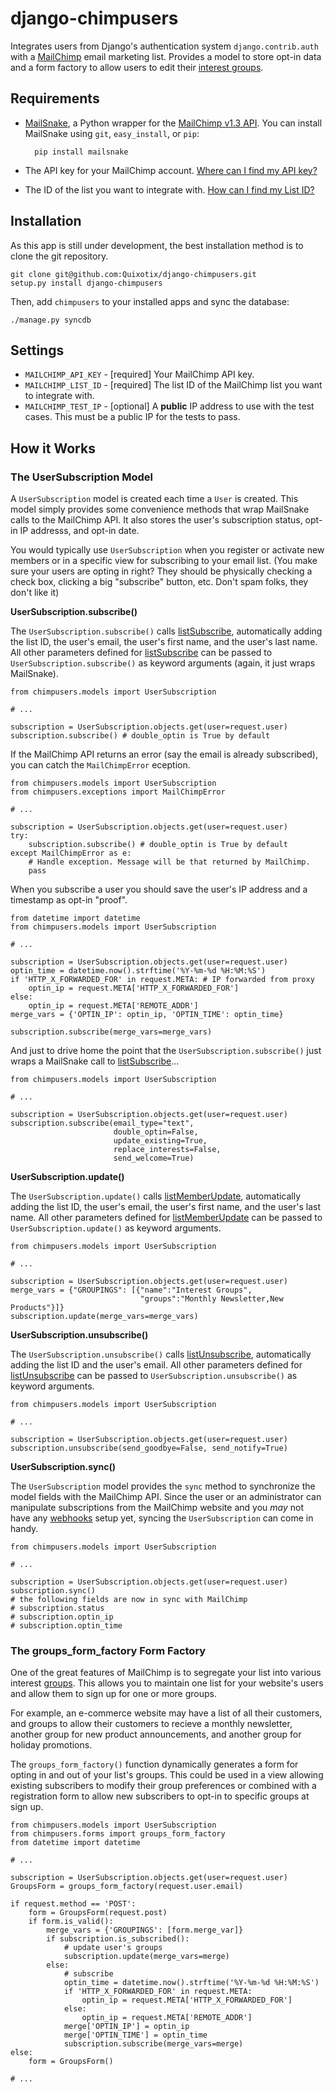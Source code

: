 django-chimpusers
=================

Integrates users from Django's authentication system `django.contrib.auth` with
a [MailChimp][1] email marketing list. Provides a model to store opt-in data 
and a form factory to allow users to edit their [interest groups][3].


Requirements
------------

* [MailSnake][10], a Python wrapper for the [MailChimp v1.3 API][2]. You can
  install MailSnake using `git`, `easy_install`, or `pip`:

        pip install mailsnake

* The API key for your MailChimp account. [Where can I find my API key?][4]
* The ID of the list you want to integrate with. [How can I find my List ID?][5]


Installation
------------

As this app is still under development, the best installation method is to clone
the git repository. 

    git clone git@github.com:Quixotix/django-chimpusers.git
    setup.py install django-chimpusers

Then, add `chimpusers` to your installed apps and sync the database:

    ./manage.py syncdb


Settings
--------

* `MAILCHIMP_API_KEY` - [required] Your MailChimp API key. 
* `MAILCHIMP_LIST_ID` - [required] The list ID of the MailChimp list you want to integrate
  with.
* `MAILCHIMP_TEST_IP` - [optional] A __public__ IP address to use with the test cases. This 
  must be a public IP for the tests to pass.


How it Works
------------

### The UserSubscription Model

A `UserSubscription` model is created each time a `User` is created. This model 
simply provides some convenience methods that wrap MailSnake calls to the 
MailChimp API. It also stores the user's subscription status, opt-in IP addresss, 
and opt-in date.

You would typically use `UserSubscription` when you register or activate new
members or in a specific view for subscribing to your email list. (You make
sure your users are opting in right? They should be physically checking a check 
box, clicking a big "subscribe" button, etc. Don't spam folks, they don't like
it)

__UserSubscription.subscribe()__

The `UserSubscription.subscribe()` calls [listSubscribe][6], automatically 
adding the list ID, the user's email, the user's first name, and the user's 
last name. All other parameters defined for [listSubscribe][6] can be passed 
to `UserSubscription.subscribe()` as keyword arguments (again, it just wraps
MailSnake).

    from chimpusers.models import UserSubscription
    
    # ...
    
    subscription = UserSubscription.objects.get(user=request.user)
    subscription.subscribe() # double_optin is True by default

If the MailChimp API returns an error (say the email is already subscribed), you
can catch the `MailChimpError` eception.

    from chimpusers.models import UserSubscription
    from chimpusers.exceptions import MailChimpError
    
    # ...
    
    subscription = UserSubscription.objects.get(user=request.user)
    try:
        subscription.subscribe() # double_optin is True by default
    except MailChimpError as e:
        # Handle exception. Message will be that returned by MailChimp.
        pass

When you subscribe a user you should save the user's IP address and a timestamp 
as opt-in "proof".

    from datetime import datetime
    from chimpusers.models import UserSubscription
    
    # ...
    
    subscription = UserSubscription.objects.get(user=request.user)
    optin_time = datetime.now().strftime('%Y-%m-%d %H:%M:%S')
    if 'HTTP_X_FORWARDED_FOR' in request.META: # IP forwarded from proxy
        optin_ip = request.META['HTTP_X_FORWARDED_FOR']
    else:
        optin_ip = request.META['REMOTE_ADDR']
    merge_vars = {'OPTIN_IP': optin_ip, 'OPTIN_TIME': optin_time}
    
    subscription.subscribe(merge_vars=merge_vars)

And just to drive home the point that the `UserSubscription.subscribe()` just
wraps a MailSnake call to [listSubscribe][6]...

    from chimpusers.models import UserSubscription
    
    # ...
    
    subscription = UserSubscription.objects.get(user=request.user)
    subscription.subscribe(email_type="text", 
                           double_optin=False, 
                           update_existing=True, 
                           replace_interests=False, 
                           send_welcome=True)


__UserSubscription.update()__

The `UserSubscription.update()` calls [listMemberUpdate][7], automatically 
adding the list ID, the user's email, the user's first name, and the user's 
last name. All other parameters defined for [listMemberUpdate][7] can be passed 
to `UserSubscription.update()` as keyword arguments.

    from chimpusers.models import UserSubscription
    
    # ...
    
    subscription = UserSubscription.objects.get(user=request.user)
    merge_vars = {"GROUPINGS": [{"name":"Interest Groups", 
                                 "groups":"Monthly Newsletter,New Products"}]}
    subscription.update(merge_vars=merge_vars)


__UserSubscription.unsubscribe()__

The `UserSubscription.unsubscribe()` calls [listUnsubscribe][8], automatically 
adding the list ID and the user's email. All other parameters defined for 
[listUnsubscribe][8] can be passed to `UserSubscription.unsubscribe()` as 
keyword arguments.

    from chimpusers.models import UserSubscription
    
    # ...
    
    subscription = UserSubscription.objects.get(user=request.user)
    subscription.unsubscribe(send_goodbye=False, send_notify=True)


__UserSubscription.sync()__
    
The `UserSubscription` model provides the `sync` method to synchronize the model
fields with the MailChimp API. Since the user or an administrator can manipulate
subscriptions from the MailChimp website and you _may_ not have any [webhooks][9]
setup yet, syncing the `UserSubscription` can come in handy.

    from chimpusers.models import UserSubscription
    
    # ...
    
    subscription = UserSubscription.objects.get(user=request.user)
    subscription.sync()
    # the following fields are now in sync with MailChimp
    # subscription.status
    # subscription.optin_ip
    # subscription.optin_time


### The groups_form_factory Form Factory

One of the great features of MailChimp is to segregate your list into various
interest [groups][3]. This allows you to maintain one list for your website's 
users and allow them to sign up for one or more groups. 

For example, an e-commerce website may have a list of all their customers, and
groups to allow their customers to recieve a monthly newsletter, another group
for new product announcements, and another group for holiday promotions.

The `groups_form_factory()` function dynamically generates a form for opting in
and out of your list's groups. This could be used in a view allowing existing
subscribers to modify their group preferences or combined with a registration
form to allow new subscribers to opt-in to specific groups at sign up.

    from chimpusers.models import UserSubscription
    from chimpusers.forms import groups_form_factory
    from datetime import datetime
    
    # ...
    
    subscription = UserSubscription.objects.get(user=request.user)
    GroupsForm = groups_form_factory(request.user.email)
    
    if request.method == 'POST':
        form = GroupsForm(request.post)
        if form.is_valid():
            merge_vars = {'GROUPINGS': [form.merge_var]}
            if subscription.is_subscribed():
                # update user's groups
                subscription.update(merge_vars=merge)
            else:
                # subscribe
                optin_time = datetime.now().strftime('%Y-%m-%d %H:%M:%S')
                if 'HTTP_X_FORWARDED_FOR' in request.META:
                    optin_ip = request.META['HTTP_X_FORWARDED_FOR']
                else:
                    optin_ip = request.META['REMOTE_ADDR']
                merge['OPTIN_IP'] = optin_ip
                merge['OPTIN_TIME'] = optin_time
                subscription.subscribe(merge_vars=merge)
    else:
        form = GroupsForm()
    
    # ...
    

[1]: http://mailchimp.com
[2]: http://apidocs.mailchimp.com/api/1.3/
[3]: http://mailchimp.com/features/groups/
[4]: http://kb.mailchimp.com/article/where-can-i-find-my-api-key/
[5]: http://kb.mailchimp.com/article/how-can-i-find-my-list-id/
[6]: http://apidocs.mailchimp.com/api/1.3/listsubscribe.func.php
[7]: http://apidocs.mailchimp.com/api/1.3/listupdatemember.func.php
[8]: http://apidocs.mailchimp.com/api/1.3/listunsubscribe.func.php
[9]: http://apidocs.mailchimp.com/webhooks/
[10]: https://github.com/leftium/mailsnake
